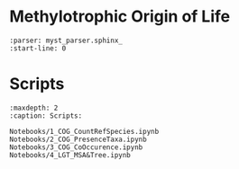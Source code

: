 Methylotrophic Origin of Life
=============================

```{include} ReadMe.md
:parser: myst_parser.sphinx_
:start-line: 0
```


# Scripts

```{toctree}
:maxdepth: 2
:caption: Scripts:

Notebooks/1_COG_CountRefSpecies.ipynb
Notebooks/2_COG_PresenceTaxa.ipynb
Notebooks/3_COG_CoOccurence.ipynb
Notebooks/4_LGT_MSA&Tree.ipynb
```